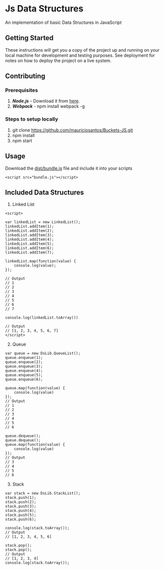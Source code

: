 # Js Data Structures

An implementation of basic Data Structures in JavaScript

## Getting Started

These instructions will get you a copy of the project up and running on your local machine for development and testing purposes. See deployment for notes on how to deploy the project on a live system.

## Contributing

### Prerequisites
1. ***Node.js*** - Download it from [here](https://nodejs.org/en/).
2. ***Webpack*** - npm install webpack -g

### Steps to setup locally
1. git clone https://github.com/mauriciosantos/Buckets-JS.git
2. npm install
3. npm start

## Usage

Download the [dist/bundle.js](https://github.com/harshit-sinha-developer/js-data_structures/blob/master/dist/bundle.js) file and include it into your scripts
```
<script src="bundle.js"></script>
```
## Included Data Structures

1. Linked List
```
<script>

var linkedList = new LinkedList();
linkedList.addItem(1);
linkedList.addItem(2);
linkedList.addItem(3);
linkedList.addItem(4);
linkedList.addItem(5);
linkedList.addItem(6);
linkedList.addItem(7);

linkedList.map(function(value) {
    console.log(value);
});

// Output
// 1
// 2
// 3
// 4
// 5
// 6
// 7

console.log(linkedList.toArray())

// Output
// [1, 2, 3, 4, 5, 6, 7]
</script>
```

2. Queue
```
var queue = new DsLib.QueueList();
queue.enqueue(1);
queue.enqueue(2);
queue.enqueue(3);
queue.enqueue(4);
queue.enqueue(5);
queue.enqueue(6);

queue.map(function(value) {
    console.log(value)
});
// Output
// 1
// 2
// 3
// 4
// 5
// 6

queue.dequeue();
queue.dequeue();
queue.map(function(value) {
    console.log(value)
});
// Output
// 3
// 4
// 5
// 6
```

3. Stack
```
var stack = new DsLib.StackList();
stack.push(1);
stack.push(2);
stack.push(3);
stack.push(4);
stack.push(5);
stack.push(6);

console.log(stack.toArray());
// Output
// [1, 2, 3, 4, 5, 6]

stack.pop();
stack.pop();
// Output
// [1, 2, 3, 4]
console.log(stack.toArray());
```